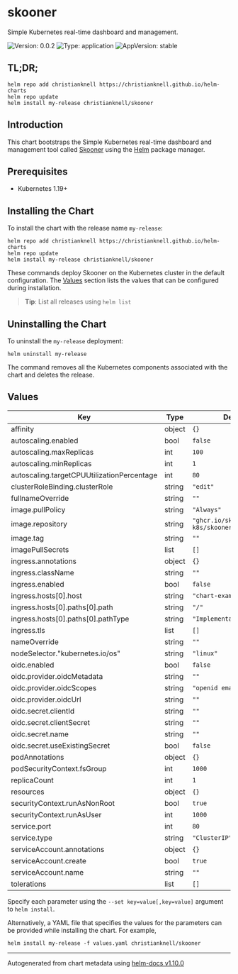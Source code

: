 # skooner

Simple Kubernetes real-time dashboard and management.

![Version: 0.0.2](https://img.shields.io/badge/Version-0.0.2-informational?style=flat-square) ![Type: application](https://img.shields.io/badge/Type-application-informational?style=flat-square) ![AppVersion: stable](https://img.shields.io/badge/AppVersion-stable-informational?style=flat-square)

## TL;DR;

```console
helm repo add christianknell https://christianknell.github.io/helm-charts
helm repo update
helm install my-release christianknell/skooner
```

## Introduction

This chart bootstraps the Simple Kubernetes real-time dashboard and management tool called [Skooner](https://github.com/skooner-k8s/skooner) using the [Helm](https://helm.sh) package manager.

## Prerequisites

- Kubernetes 1.19+

## Installing the Chart

To install the chart with the release name `my-release`:

```console
helm repo add christianknell https://christianknell.github.io/helm-charts
helm repo update
helm install my-release christianknell/skooner
```

These commands deploy Skooner on the Kubernetes cluster in the default configuration. The [Values](#values) section lists the values that can be configured during installation.

> **Tip**: List all releases using `helm list`

## Uninstalling the Chart

To uninstall the `my-release` deployment:

```console
helm uninstall my-release
```

The command removes all the Kubernetes components associated with the chart and deletes the release.

## Values

| Key                                        | Type   | Default                         | Description |
| ------------------------------------------ | ------ | ------------------------------- | ----------- |
| affinity                                   | object | `{}`                            |             |
| autoscaling.enabled                        | bool   | `false`                         |             |
| autoscaling.maxReplicas                    | int    | `100`                           |             |
| autoscaling.minReplicas                    | int    | `1`                             |             |
| autoscaling.targetCPUUtilizationPercentage | int    | `80`                            |             |
| clusterRoleBinding.clusterRole             | string | `"edit"`                        |             |
| fullnameOverride                           | string | `""`                            |             |
| image.pullPolicy                           | string | `"Always"`                      |             |
| image.repository                           | string | `"ghcr.io/skooner-k8s/skooner"` |             |
| image.tag                                  | string | `""`                            |             |
| imagePullSecrets                           | list   | `[]`                            |             |
| ingress.annotations                        | object | `{}`                            |             |
| ingress.className                          | string | `""`                            |             |
| ingress.enabled                            | bool   | `false`                         |             |
| ingress.hosts[0].host                      | string | `"chart-example.local"`         |             |
| ingress.hosts[0].paths[0].path             | string | `"/"`                           |             |
| ingress.hosts[0].paths[0].pathType         | string | `"ImplementationSpecific"`      |             |
| ingress.tls                                | list   | `[]`                            |             |
| nameOverride                               | string | `""`                            |             |
| nodeSelector."kubernetes.io/os"            | string | `"linux"`                       |             |
| oidc.enabled                               | bool   | `false`                         |             |
| oidc.provider.oidcMetadata                 | string | `""`                            |             |
| oidc.provider.oidcScopes                   | string | `"openid email"`                |             |
| oidc.provider.oidcUrl                      | string | `""`                            |             |
| oidc.secret.clientId                       | string | `""`                            |             |
| oidc.secret.clientSecret                   | string | `""`                            |             |
| oidc.secret.name                           | string | `""`                            |             |
| oidc.secret.useExistingSecret              | bool   | `false`                         |             |
| podAnnotations                             | object | `{}`                            |             |
| podSecurityContext.fsGroup                 | int    | `1000`                          |             |
| replicaCount                               | int    | `1`                             |             |
| resources                                  | object | `{}`                            |             |
| securityContext.runAsNonRoot               | bool   | `true`                          |             |
| securityContext.runAsUser                  | int    | `1000`                          |             |
| service.port                               | int    | `80`                            |             |
| service.type                               | string | `"ClusterIP"`                   |             |
| serviceAccount.annotations                 | object | `{}`                            |             |
| serviceAccount.create                      | bool   | `true`                          |             |
| serviceAccount.name                        | string | `""`                            |             |
| tolerations                                | list   | `[]`                            |             |

Specify each parameter using the `--set key=value[,key=value]` argument to `helm install`.

Alternatively, a YAML file that specifies the values for the parameters can be provided while installing the chart. For example,

```console
helm install my-release -f values.yaml christianknell/skooner
```

---

Autogenerated from chart metadata using [helm-docs v1.10.0](https://github.com/norwoodj/helm-docs/releases/v1.10.0)
